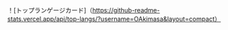！[トップランゲージカード]（https://github-readme-stats.vercel.app/api/top-langs/?username=OAkimasa&layout=compact）
